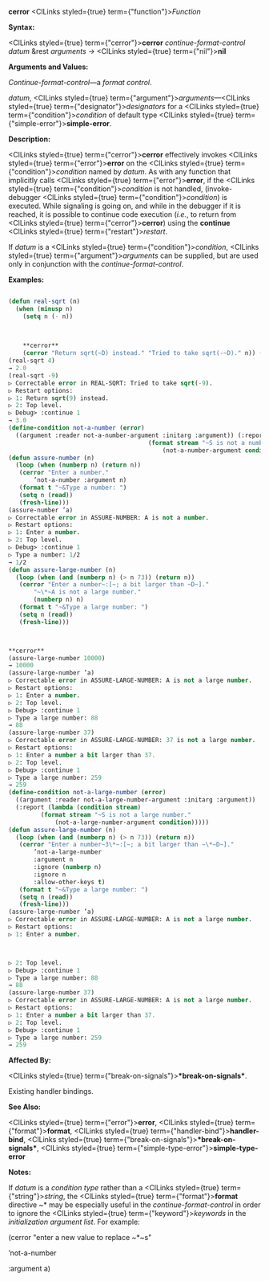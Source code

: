 **cerror** <ClLinks styled={true} term={"function"}><i>Function</i></ClLinks> 



**Syntax:** 



<ClLinks styled={true} term={"cerror"}><b>cerror</b></ClLinks> *continue-format-control datum* &amp;rest *arguments →* <ClLinks styled={true} term={"nil"}><b>nil</b></ClLinks> 



**Arguments and Values:** 



*Continue-format-control*—a *format control*. 



*datum*, <ClLinks styled={true} term={"argument"}><i>arguments</i></ClLinks>—<ClLinks styled={true} term={"designator"}><i>designators</i></ClLinks> for a <ClLinks styled={true} term={"condition"}><i>condition</i></ClLinks> of default type <ClLinks styled={true} term={"simple-error"}><b>simple-error</b></ClLinks>. 



**Description:** 



<ClLinks styled={true} term={"cerror"}><b>cerror</b></ClLinks> effectively invokes <ClLinks styled={true} term={"error"}><b>error</b></ClLinks> on the <ClLinks styled={true} term={"condition"}><i>condition</i></ClLinks> named by *datum*. As with any function that implicitly calls <ClLinks styled={true} term={"error"}><b>error</b></ClLinks>, if the <ClLinks styled={true} term={"condition"}><i>condition</i></ClLinks> is not handled, (invoke-debugger <ClLinks styled={true} term={"condition"}><i>condition</i></ClLinks>) is executed. While signaling is going on, and while in the debugger if it is reached, it is possible to continue code execution (*i.e.*, to return from <ClLinks styled={true} term={"cerror"}><b>cerror</b></ClLinks>) using the **continue** <ClLinks styled={true} term={"restart"}><i>restart</i></ClLinks>. 



If *datum* is a <ClLinks styled={true} term={"condition"}><i>condition</i></ClLinks>, <ClLinks styled={true} term={"argument"}><i>arguments</i></ClLinks> can be supplied, but are used only in conjunction with the *continue-format-control*. 



**Examples:**
```lisp

(defun real-sqrt (n) 
  (when (minusp n) 
    (setq n (- n)) 

    
    
    **cerror** 
    (cerror "Return sqrt(~D) instead." "Tried to take sqrt(-~D)." n)) (sqrt n)) 
(real-sqrt 4) 
→ 2.0 
(real-sqrt -9) 
▷ Correctable error in REAL-SQRT: Tried to take sqrt(-9). 
▷ Restart options: 
▷ 1: Return sqrt(9) instead. 
▷ 2: Top level. 
▷ Debug> :continue 1 
→ 3.0 
(define-condition not-a-number (error) 
  ((argument :reader not-a-number-argument :initarg :argument)) (:report (lambda (condition stream) 
									   (format stream "~S is not a number." 
										   (not-a-number-argument condition))))) 
(defun assure-number (n) 
  (loop (when (numberp n) (return n)) 
   (cerror "Enter a number." 
	   ’not-a-number :argument n) 
   (format t "~&Type a number: ") 
   (setq n (read)) 
   (fresh-line))) 
(assure-number ’a) 
▷ Correctable error in ASSURE-NUMBER: A is not a number. 
▷ Restart options: 
▷ 1: Enter a number. 
▷ 2: Top level. 
▷ Debug> :continue 1 
▷ Type a number: 1/2 
→ 1/2 
(defun assure-large-number (n) 
  (loop (when (and (numberp n) (> n 73)) (return n)) 
   (cerror "Enter a number~:[~; a bit larger than ~D~]." 
	   "~\*~A is not a large number." 
	   (numberp n) n) 
   (format t "~&Type a large number: ") 
   (setq n (read)) 
   (fresh-line))) 



**cerror** 
(assure-large-number 10000) 
→ 10000 
(assure-large-number ’a) 
▷ Correctable error in ASSURE-LARGE-NUMBER: A is not a large number. 
▷ Restart options: 
▷ 1: Enter a number. 
▷ 2: Top level. 
▷ Debug> :continue 1 
▷ Type a large number: 88 
→ 88 
(assure-large-number 37) 
▷ Correctable error in ASSURE-LARGE-NUMBER: 37 is not a large number. 
▷ Restart options: 
▷ 1: Enter a number a bit larger than 37. 
▷ 2: Top level. 
▷ Debug> :continue 1 
▷ Type a large number: 259 
→ 259 
(define-condition not-a-large-number (error) 
  ((argument :reader not-a-large-number-argument :initarg :argument)) 
  (:report (lambda (condition stream) 
	     (format stream "~S is not a large number." 
		     (not-a-large-number-argument condition))))) 
(defun assure-large-number (n) 
  (loop (when (and (numberp n) (> n 73)) (return n)) 
   (cerror "Enter a number~3\*~:[~; a bit larger than ~\*~D~]." 
	   ’not-a-large-number 
	   :argument n 
	   :ignore (numberp n) 
	   :ignore n 
	   :allow-other-keys t) 
   (format t "~&Type a large number: ") 
   (setq n (read)) 
   (fresh-line))) 
(assure-large-number ’a) 
▷ Correctable error in ASSURE-LARGE-NUMBER: A is not a large number. 
▷ Restart options: 
▷ 1: Enter a number. 



▷ 2: Top level. 
▷ Debug> :continue 1 
▷ Type a large number: 88 
→ 88 
(assure-large-number 37) 
▷ Correctable error in ASSURE-LARGE-NUMBER: A is not a large number. 
▷ Restart options: 
▷ 1: Enter a number a bit larger than 37. 
▷ 2: Top level. 
▷ Debug> :continue 1 
▷ Type a large number: 259 
→ 259 

```
**Affected By:** 



<ClLinks styled={true} term={"break-on-signals"}><b>\*break-on-signals\*</b></ClLinks>. 



Existing handler bindings. 



**See Also:** 



<ClLinks styled={true} term={"error"}><b>error</b></ClLinks>, <ClLinks styled={true} term={"format"}><b>format</b></ClLinks>, <ClLinks styled={true} term={"handler-bind"}><b>handler-bind</b></ClLinks>, <ClLinks styled={true} term={"break-on-signals"}><b>\*break-on-signals\*</b></ClLinks>, <ClLinks styled={true} term={"simple-type-error"}><b>simple-type-error</b></ClLinks> 



**Notes:** 



If *datum* is a *condition type* rather than a <ClLinks styled={true} term={"string"}><i>string</i></ClLinks>, the <ClLinks styled={true} term={"format"}><b>format</b></ClLinks> directive &#126;\* may be especially useful in the *continue-format-control* in order to ignore the <ClLinks styled={true} term={"keyword"}><i>keywords</i></ClLinks> in the *initialization argument list*. For example: 



(cerror "enter a new value to replace &#126;\*&#126;s" 



’not-a-number 



:argument a) 



